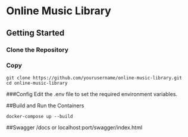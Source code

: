 # Online Music Library
## Getting Started
### Clone the Repository

### Copy
```
git clone https://github.com/yourusername/online-music-library.git
cd online-music-library 

```
###Config
Edit the .env file to set the required environment variables.

##Build and Run the Containers
```
docker-compose up --build
```

##Swagger
/docs or localhost:port/swagger/index.html
